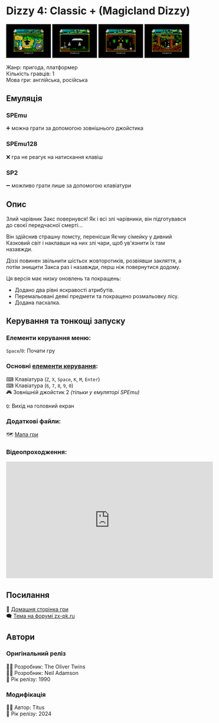 # Dizzy 4: Classic + (Magicland Dizzy)

<img src="screenshots/scrn_dizzy4-cls_01.png" width="24%"> 
<img src="screenshots/scrn_dizzy4-cls_02.png" width="24%"> 
<img src="screenshots/scrn_dizzy4-cls_03.png" width="24%"> 
<img src="screenshots/scrn_dizzy4-cls_04.png" width="24%">

Жанр: пригода, платформер  
Кількість гравців: 1  
Мова гри: англійська, російська  

## Емуляція
### SPEmu
➕ можна грати за допомогою зовнішнього джойстика  

### SPEmu128
❌ гра не реагує на натискання клавіш  

### SP2
➖ можливо грати лише за допомогою клавіатури  

## Опис
Злий чарівник Закс повернувся!
Як і всі злі чарівники, він підготувався до своєї передчасної смерті...

Він здійснив страшну помсту, перенісши Яєчну сімейку у дивний Казковий світ і наклавши на них злі чари, щоб ув'язнити їх там назавжди.

Діззі повинен звільнити шістьох жовторотиків, розвіявши закляття, а потім знищити Закса раз і назавжди, перш ніж повернутися додому.

Ця версія має низку оновлень та покращень:

* Додано два рівні яскравості атрибутів.
* Перемальовані деякі предмети та покращено розмальовку лісу.
* Додана пасхалка.

## Керування та тонкощі запуску
### Елементи керування меню:

`Space`/`0`: Почати гру  


### Основні [елементи керування](../controllers.md):
⌨ Клавіатура (`Z`, `X`, `Space`, `K`, `M`, `Enter`)  
⌨ Клавіатура (`6`, `7`, `8`, `9`, `0`)  
🎮 Зовнішній джойстик 2 *(тільки у емуляторі SPEmu)*  

`Q`: Вихід на головний екран  

### Додаткові файли:
🗺 [Мапа гри](https://yolkfolk.com/media/images/maps/MagiclandDizzy_2024ClassicEdition_Spectrum.png)

### Відеопроходження:
<iframe width="560" height="315" src="https://www.youtube.com/embed/GqafPQDuCLg) zEE" CFN8Yitle="YouTube video player" frameborder="0" allowfullscreen></iframe>

## Посилання

🏡 [Домашня сторінка гри](https://yolkfolk.com/games/magicland-dizzy-2024-classic-edition/)  
🗨 [Тема на форумі zx-pk.ru](https://zx-pk.ru/threads/35721-dizzy-4-48-128k-classic-edition-2024.html)  

## Автори
### Оригінальний реліз
👨‍💻 Розробник: The Oliver Twins  
👨‍💻 Розробник: Neil Adamson  
📅 Рік релізу: 1990  

### Модифікація
👨‍💻 Автор: Titus  
📅 Рік релізу: 2024  
